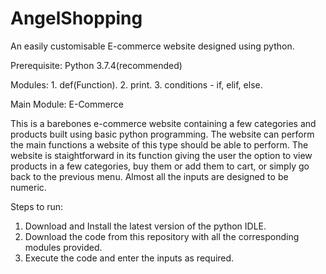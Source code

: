 # AngelShopping
An easily customisable E-commerce website designed using python.

Prerequisite: Python 3.7.4(recommended)

Modules: 1. def(Function).
         2. print.
         3. conditions - if, elif, else.
         
         
Main Module: E-Commerce

This is a barebones e-commerce website containing a few categories and products built using basic python programming. The website can perform the main functions a website of this type should be able to perform. The website is staightforward in its function giving the user the option to view products in a few categories, buy them or add them to cart, or simply go back to the previous menu. Almost all the inputs are designed to be numeric. 

Steps to run:
1. Download and Install the latest version of the python IDLE.
2. Download the code from this repository with all the corresponding modules provided.
3. Execute the code and enter the inputs as required.
